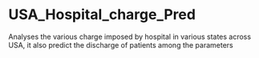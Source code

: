 # USA_Hospital_charge_Pred
Analyses the various charge imposed by hospital in various states across USA, it also predict the discharge of patients among the parameters
